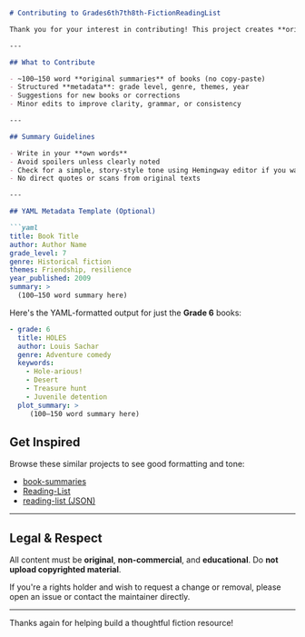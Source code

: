 

````markdown
# Contributing to Grades6th7th8th-FictionReadingList

Thank you for your interest in contributing! This project creates **original summaries** of middle-grade fiction to support educators, students, and researchers—without reproducing copyrighted content.

---

## What to Contribute

- ~100–150 word **original summaries** of books (no copy-paste)
- Structured **metadata**: grade level, genre, themes, year
- Suggestions for new books or corrections
- Minor edits to improve clarity, grammar, or consistency

---

## Summary Guidelines

- Write in your **own words**
- Avoid spoilers unless clearly noted
- Check for a simple, story-style tone using Hemingway editor if you want
- No direct quotes or scans from original texts

---

## YAML Metadata Template (Optional)

```yaml
title: Book Title
author: Author Name
grade_level: 7
genre: Historical fiction
themes: Friendship, resilience
year_published: 2009
summary: >
  (100–150 word summary here)
````
Here's the YAML-formatted output for just the **Grade 6** books:

```yaml for the data here
- grade: 6
  title: HOLES
  author: Louis Sachar
  genre: Adventure comedy
  keywords:
    - Hole-arious!
    - Desert
    - Treasure hunt
    - Juvenile detention
  plot_summary: >
     (100–150 word summary here)
````

## Get Inspired

Browse these similar projects to see good formatting and tone:

* [book-summaries](https://github.com/AustinT/book-summaries)
* [Reading-List](https://github.com/compsecmonkey/Reading-List)
* [reading-list (JSON)](https://github.com/alexpeterhall/reading-list)

---

## Legal & Respect

All content must be **original**, **non-commercial**, and **educational**.
Do **not upload copyrighted material**.

If you're a rights holder and wish to request a change or removal, please open an issue or contact the maintainer directly.

---

Thanks again for helping build a thoughtful fiction resource!

```

